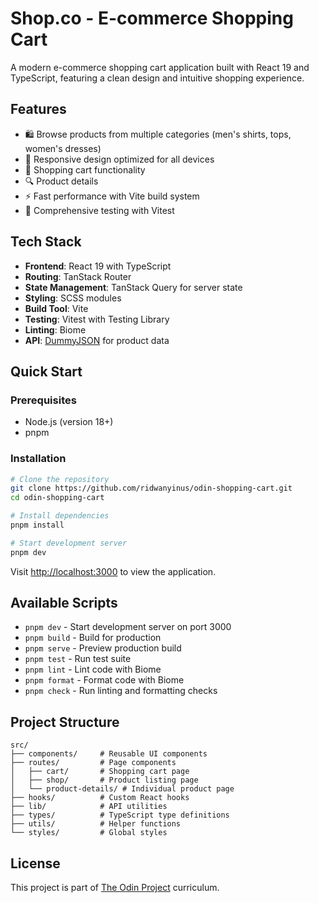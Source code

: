 # Shop.co - E-commerce Shopping Cart

A modern e-commerce shopping cart application built with React 19 and TypeScript, featuring a clean design and intuitive shopping experience.

## Features

- 🛍️ Browse products from multiple categories (men's shirts, tops, women's dresses)
- 📱 Responsive design optimized for all devices
- 🛒 Shopping cart functionality
- 🔍 Product details
- ⚡ Fast performance with Vite build system
- 🧪 Comprehensive testing with Vitest

## Tech Stack

- **Frontend**: React 19 with TypeScript
- **Routing**: TanStack Router 
- **State Management**: TanStack Query for server state
- **Styling**: SCSS modules
- **Build Tool**: Vite
- **Testing**: Vitest with Testing Library
- **Linting**: Biome
- **API**: [DummyJSON](https://dummyjson.com/docs/products) for product data

## Quick Start

### Prerequisites

- Node.js (version 18+)
- pnpm

### Installation

```bash
# Clone the repository
git clone https://github.com/ridwanyinus/odin-shopping-cart.git
cd odin-shopping-cart

# Install dependencies
pnpm install

# Start development server
pnpm dev
```

Visit [http://localhost:3000](http://localhost:3000) to view the application.

## Available Scripts

- `pnpm dev` - Start development server on port 3000
- `pnpm build` - Build for production
- `pnpm serve` - Preview production build
- `pnpm test` - Run test suite
- `pnpm lint` - Lint code with Biome
- `pnpm format` - Format code with Biome
- `pnpm check` - Run linting and formatting checks

## Project Structure

```
src/
├── components/     # Reusable UI components
├── routes/         # Page components
│   ├── cart/       # Shopping cart page
│   ├── shop/       # Product listing page
│   └── product-details/ # Individual product page
├── hooks/          # Custom React hooks
├── lib/            # API utilities
├── types/          # TypeScript type definitions
├── utils/          # Helper functions
└── styles/         # Global styles
```

## License

This project is part of [The Odin Project](https://www.theodinproject.com/lessons/node-path-react-new-shopping-cart) curriculum.
